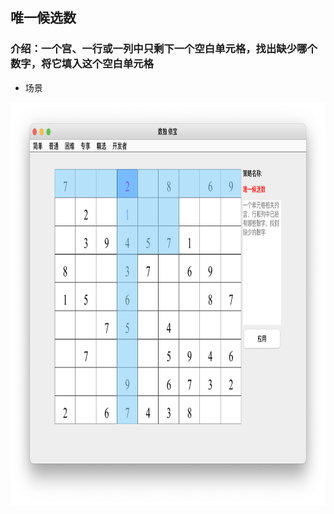 ## 唯一候选数  
### 介绍：一个宫、一行或一列中只剩下一个空白单元格，找出缺少哪个数字，将它填入这个空白单元格
* 场景   
<img src="picture/last_possible_number_CN.png" width="825" height="645" >
